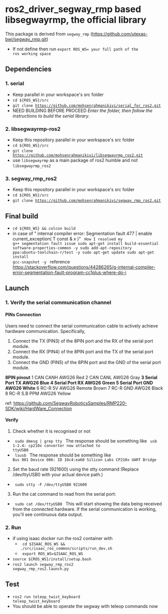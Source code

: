 # ros2_driver_segway_rmp based libsegwayrmp, the official library
This package is derived from <code>segway_rmp</code> (https://github.com/utexas-bwi/segway_rmp.git)
- If not define then run <code>export ROS_WS= your full path of the ros working space</code>


## Dependencies
### 1. serial
- Keep parallel in your workspace's src folder
- <code>cd ${ROS_WS}/src</code>
- <code>git clone https://github.com/mohsenrahmanikivi/serial_for_ros2.git</code>
- NEED BUILDING BEFORE PROCEED *Enter the folder, then follow the instructions to build the serial library*.

  
### 2. libsegwayrmp-ros2
- Keep this repository parallel in your workspace's src folder
- <code>cd ${ROS_WS}/src</code>
- <code>git clone https://github.com/mohsenrahmanikivi/libsegwayrmp_ros2.git</code>
- use <code>libsegwayrmp</code> as a main package of ros2 humble and not <code>libsegwayrmp_ros2</code>

### 3. segway_rmp_ros2
- Keep this repository parallel in your workspace's src folder
- <code>cd ${ROS_WS}/src</code>
- <code>git clone https://github.com/mohsenrahmanikivi/segway_rmp_ros2.git </code>


## Final build
- <code>cd ${ROS_WS} && colcon build</code>
- in case of " internal compiler error: Segmentation fault 477 | enable current_exception( T const & x )"
<code> How I resolved my g++ segmentation fault issue
sudo apt-get install build-essential software-properties-common -y
sudo add-apt-repository ppa:ubuntu-toolchain-r/test -y 
sudo apt-get update
sudo apt-get install gcc-snapshot -y
  </code>
  reference https://stackoverflow.com/questions/44286265/g-internal-compiler-error-segmentation-fault-program-cc1plus-where-do-i

## Launch

### 1. Verify the serial communication channel
#### PINs Connection
Users need to connect the serial communication cable to actively achieve hardware communication. Specifically,
1. Connect the TX (PIN3) of the 8PIN port and the RX of the serial port module.
2. Connect the RX (PIN4) of the 8PIN port and the TX of the serial port module.
3. Connect the GND (PIN5) of the 8PIN port and the GND of the serial port module.

**8PIN pinout**
1 CAN CANH AWG26 Red
2 CAN CANL AWG26 Gray
**3 Serial Port TX AWG26 Blue
4 Serial Port RX AWG26 Green
5 Serial Port GND AWG26 White**
6 RC-R 5V AWG26 Remote Brown
7 RC-R GND AWG26 Black
8 RC-R S.B PPM AWG26 Yellow

ref: https://github.com/SegwayRoboticsSamples/RMP220-SDK/wiki/HardWare_Connection

#### Verify
1. Check whether it is recognised or not
- <code> sudo dmesg | grep tty </code> The response should be something like <code> usb 1-2.4: cp210x converter now attached to ttyUSB0 </code>
- <code>  lsusb </code>  The response should be something like <code> Bus 001 Device 006: ID 10c4:ea60 Silicon Labs CP210x UART Bridge </code>
2. Set the baud rate (921600) using the stty command (Replace /dev/ttyUSB0 with your actual device path.)
- <code> sudo stty -F /dev/ttyUSB0 921600 </code>
3. Run the cat command to read from the serial port:
-  <code> sudo cat /dev/ttyUSB0 </code> This will start showing the data being received from the connected hardware. If the serial communication is working, you'll see continuous data output.


### 2. Run

- if using isaac docker run the ros2 container with
    -  <code> cd $ISAAC_ROS_WS && ./src/isaac_ros_common/scripts/run_dev.sh</code>
    -  <code> export ROS_WS=$ISAAC_ROS_WS </code>
- <code>source ${ROS_WS}/install/setup.bash</code>
- <code>ros2 launch segway_rmp_ros2 segway_rmp_ros2.launch.py</code>
  
## Test
- <code>ros2 run teleop_twist_keyboard teleop_twist_keyboard</code>
- You should be able to operate the segway with teleop commands now
